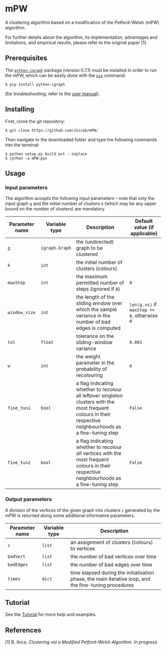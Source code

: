 # mPW
A clustering algorithm based on a modification of the Petford–Welsh (mPW) algorithm.

For further details about the algorithm, its implementation, advantages and limitations, and empirical results, please refer to the original paper [1].

## Prerequisites
The [`python-igraph`](https://igraph.org/python/) package (version 0.7.1) must be installed in order to run the mPW, which can be easily done with the [`pip`](https://pip.pypa.io/en/stable/) command:
```
$ pip install python-igraph
```
(for troubleshooting, refer to the [user manual](https://igraph.org/python/#pyinstall)).

## Installing
First, clone the git repository:
```
$ git clone https://github.com/ikicab/mPW/
```
Then navigate to the downloaded folder and type the following commands into the terminal:
```
$ python setup.py build_ext --inplace
$ cython -a mPW.pyx
```

## Usage

### Input parameters
The algorithm accepts the following input parameters – note that only the input graph `g` and the initial number of clusters `k` (which may be any upper bound on the number of clusters) are mandatory.

| Parameter name | Variable type | Description | Default value (if applicable) |
| --------- | ----------- | ----------- |----------- |
| `g` | `igraph.Graph` | the (undirected) graph to be clustered | 
| `k` | `int` | the initial number of clusters (colours) |
| `maxStep` | `int` | the maximum permitted number of steps (ignored if `0`) | `0`
| `window_size` | `int` | the length of the sliding window over which the sample variance in the number of bad edges is computed | `len(g.vs)` if `maxStep == 0`, otherwise `0`
| `tol` | `float` | tolerance on the sliding-window variance | `0.001`
| `w` | `int` | the weight parameter in the probability of recolouring | `6`
| `fine_tun1` | `bool` | a flag indicating whether to recolour all leftover singleton clusters with the most frequent colours in their respective neighbourhoods as a fine-tuning step | `False`
| `fine_tun2` | `bool` | a flag indicating whether to recolour *all* vertices with the most frequent colours in their respective neighbourhoods as a fine-tuning step | `False`

### Output parameters
A division of the vertices of the given graph into clusters `c` generated by the mPW is returned along some additional informative parameters.

| Parameter name | Variable type | Description |
| --------- | ----------- | ----------- |
| `c` | `list` | an assignment of clusters (colours) to vertices
| `badVert` | `list` | the number of bad vertices over time
| `badEdges` | `list` | the number of bad edges over time
| `times` | `dict` | time elapsed during the initialisation phase, the main iterative loop, and the fine-tuning procedures

## Tutorial
See the [Tutorial](https://github.com/ikicab/mPW/blob/master/Tutorial.ipynb/) for more help and examples.

## References
[1] B. Ikica, *Clustering via a Modified Petford–Welsh Algorithm*. *In progress.*

